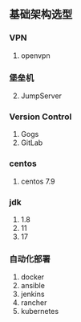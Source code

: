 ## 基础架构选型

### VPN

1. openvpn

### 堡垒机

2. JumpServer

### Version Control

1. Gogs
2. GitLab

### centos

1. centos 7.9

### jdk

1. 1.8
2. 11
3. 17

### 自动化部署

1. docker
2. ansible
3. jenkins
4. rancher
4. kubernetes
